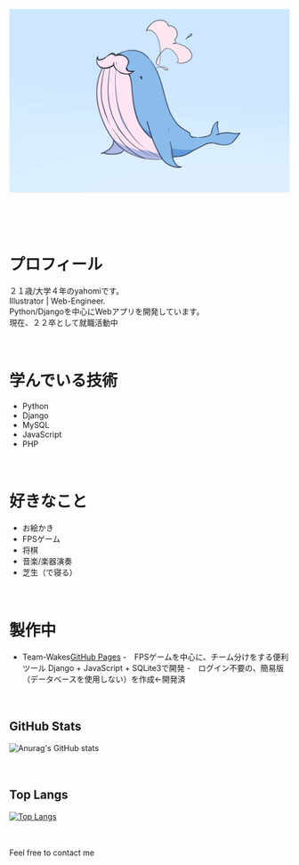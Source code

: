 <img src="kujira-hige.png">
</img>

<br><br><br>

# プロフィール
２１歳/大学４年のyahomiです。<br>
Illustrator | Web-Engineer.<br>
Python/Djangoを中心にWebアプリを開発しています。<br>
現在、２２卒として就職活動中
<br><br><br>

# 学んでいる技術
- Python
- Django
- MySQL
- JavaScript
- PHP
<br><br><br>

# 好きなこと
- お絵かき
- FPSゲーム
- 将棋
- 音楽/楽器演奏
- 芝生（で寝る）
<br><br><br>

# 製作中
- Team-Wakes[GitHub Pages](https://github.com/yahomi-jp/team-wake)
  -　FPSゲームを中心に、チーム分けをする便利ツール
  Django + JavaScript + SQLite3で開発
  -　ログイン不要の、簡易版（データベースを使用しない）を作成←開発済
<br><br><br>

## GitHub Stats
![Anurag's GitHub stats](https://github-readme-stats.vercel.app/api?username=yahomi-jp&show_icons=true&theme=dracula)
<br><br><br>

## Top Langs 
[![Top Langs](https://github-readme-stats.vercel.app/api/top-langs/?username=yahomi-jp&layout=compact&theme=dracula)](https://github.com/anuraghazra/github-readme-stats)
<br><br><br>

Feel free to contact me

